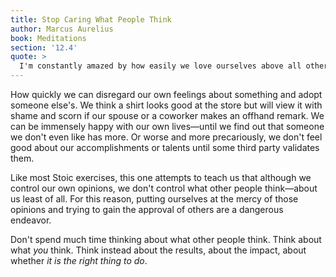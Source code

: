 ```yaml
---
title: Stop Caring What People Think
author: Marcus Aurelius
book: Meditations
section: '12.4'
quote: >
  I'm constantly amazed by how easily we love ourselves above all others, yet we put more stock in the opinions of others than in our own estimation of self...How much credence we give to the opinions our peers have of us and how little to our very own.
---
```


How quickly we can disregard our own feelings about something and adopt someone else's. We think a shirt looks good at the store but will view it with shame and scorn if our spouse or a coworker makes an offhand remark. We can be immensely happy with our own lives—until we find out that someone we don't even like has more. Or worse and more precariously, we don't feel good about our accomplishments or talents until some third party validates them.

Like most Stoic exercises, this one attempts to teach us that although we control our own opinions, we don't control what other people think—about us least of all. For this reason, putting ourselves at the mercy of those opinions and trying to gain the approval of others are a dangerous endeavor.

Don't spend much time thinking about what other people think. Think about what _you_ think. Think instead about the results, about the impact, about whether _it is the right thing to do_.
